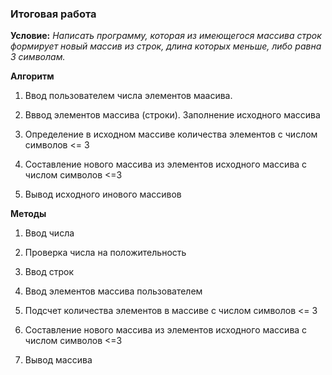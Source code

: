 ### Итоговая работа

**Условие:** 
*Написать программу, которая из имеющегося массива строк формирует новый массив из строк, длина которых меньше, либо равна 3 символам.*

**Алгоритм**

1. Ввод пользователем числа элементов маасива.

2. Вввод элементов массива (строки). Заполнение исходного массива

3. Определение в исходном массиве количества элементов с числом символов <= 3

4. Составление нового массива из элементов исходного массива с числом символов <=3

5. Вывод исходного инового массивов

**Методы**

  1.  Ввод числа

  2.  Проверка числа на положительность

  3.  Ввод строк

  4.  Ввод элементов массива пользователем

  5.  Подсчет количества элементов в массиве с числом символов <= 3

  6.  Составление нового массива из элементов исходного массива с числом символов <=3

  7.  Вывод массива

     
